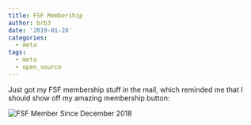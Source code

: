 ```yaml
---
title: FSF Membership
author: brb3
date: '2019-01-28'
categories:
  - meta
tags:
  - meta
  - open_source
---
```


Just got my FSF membership stuff in the mail, which reminded me that I should
show off my amazing membership button:

![FSF Member Since December 2018](https://static.fsf.org/nosvn/associate/crm/2757679.png)
